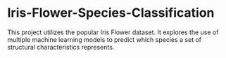 # Iris-Flower-Species-Classification
This project utilizes the popular Iris Flower dataset. It explores the use of multiple machine learning models to predict which species a set of structural characteristics represents. 
